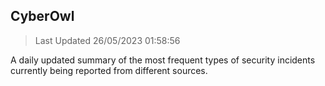 ## CyberOwl 
> Last Updated 26/05/2023 01:58:56 


A daily updated summary of the most frequent types of security incidents currently being reported from different sources.

